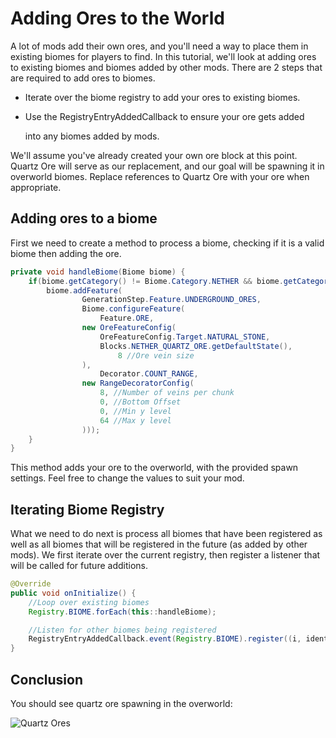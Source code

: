 # Adding Ores to the World

A lot of mods add their own ores, and you'll need a way to place them in existing biomes for players to find. In this tutorial, we'll look at adding ores to existing biomes and biomes added by other mods. There are 2 steps that are required to add ores to biomes.

* Iterate over the biome registry to add your ores to existing biomes.
* Use the RegistryEntryAddedCallback to ensure your ore gets added

  into any biomes added by mods.

We'll assume you've already created your own ore block at this point. Quartz Ore will serve as our replacement, and our goal will be spawning it in overworld biomes. Replace references to Quartz Ore with your ore when appropriate.

## Adding ores to a biome

First we need to create a method to process a biome, checking if it is a valid biome then adding the ore.

```java
private void handleBiome(Biome biome) {
    if(biome.getCategory() != Biome.Category.NETHER && biome.getCategory() != Biome.Category.THEEND) {
        biome.addFeature(
                GenerationStep.Feature.UNDERGROUND_ORES,
                Biome.configureFeature(
                    Feature.ORE,
                new OreFeatureConfig(
                    OreFeatureConfig.Target.NATURAL_STONE,
                    Blocks.NETHER_QUARTZ_ORE.getDefaultState(),
                        8 //Ore vein size
                ),
                    Decorator.COUNT_RANGE,
                new RangeDecoratorConfig(
                    8, //Number of veins per chunk
                    0, //Bottom Offset
                    0, //Min y level
                    64 //Max y level
                )));
    }
}
```

This method adds your ore to the overworld, with the provided spawn settings. Feel free to change the values to suit your mod.

## Iterating Biome Registry

What we need to do next is process all biomes that have been registered as well as all biomes that will be registered in the future \(as added by other mods\). We first iterate over the current registry, then register a listener that will be called for future additions.

```java
@Override
public void onInitialize() {
    //Loop over existing biomes
    Registry.BIOME.forEach(this::handleBiome);

    //Listen for other biomes being registered
    RegistryEntryAddedCallback.event(Registry.BIOME).register((i, identifier, biome) -> handleBiome(biome));
}
```

## Conclusion

You should see quartz ore spawning in the overworld:

![Quartz Ores](https://i.imgur.com/UemsMaI.png)

